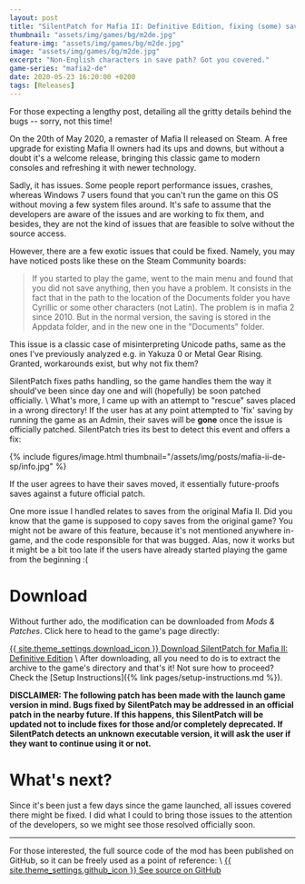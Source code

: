 ```yaml
---
layout: post
title: "SilentPatch for Mafia II: Definitive Edition, fixing (some) saving issues"
thumbnail: "assets/img/games/bg/m2de.jpg"
feature-img: "assets/img/games/bg/m2de.jpg"
image: "assets/img/games/bg/m2de.jpg"
excerpt: "Non-English characters in save path? Got you covered."
game-series: "mafia2-de"
date: 2020-05-23 16:20:00 +0200
tags: [Releases]
---
```


For those expecting a lengthy post, detailing all the gritty details behind the bugs -- sorry, not this time!

On the 20th of May 2020, a remaster of Mafia II released on Steam. A free upgrade for existing Mafia II owners had its ups and downs,
but without a doubt it's a welcome release, bringing this classic game to modern consoles and refreshing it with newer technology.

Sadly, it has issues. Some people report performance issues, crashes, whereas Windows 7 users found that you can't run the game on this OS
without moving a few system files around. It's safe to assume that the developers are aware of the issues and are working to fix them,
and besides, they are not the kind of issues that are feasible to solve without the source access.

However, there are a few exotic issues that could be fixed. Namely, you may have noticed posts like these on the Steam Community boards:
> If you started to play the game, went to the main menu and found that you did not save anything, then you have a problem.
> It consists in the fact that in the path to the location of the Documents folder you have Cyrillic or some other characters (not Latin).
> The problem is in mafia 2 since 2010. But in the normal version, the saving is stored in the Appdata folder, and in the new one in the "Documents" folder.

This issue is a classic case of misinterpreting Unicode paths, same as the ones I've previously analyzed e.g. in Yakuza 0 or Metal Gear Rising.
Granted, workarounds exist, but why not fix them?

SilentPatch fixes paths handling, so the game handles them the way it should've been since day one and will (hopefully) be soon patched officially. \\
What's more, I came up with an attempt to "rescue" saves placed in a wrong directory! If the user has at any point attempted to 'fix' saving
by running the game as an Admin, their saves will be **gone** once the issue is officially patched. SilentPatch tries its best to detect this
event and offers a fix:

{% include figures/image.html thumbnail="/assets/img/posts/mafia-ii-de-sp/info.jpg" %}

If the user agrees to have their saves moved, it essentially future-proofs saves against a future official patch.

One more issue I handled relates to saves from the original Mafia II. Did you know that the game is supposed to copy saves from the original game?
You might not be aware of this feature, because it's not mentioned anywhere in-game, and the code responsible for that was bugged.
Alas, now it works but it might be a bit too late if the users have already started playing the game from the beginning :(

# Download

Without further ado, the modification can be downloaded from *Mods & Patches*. Click here to head to the game's page directly:

<a href="{% link _games/mafia2-de.md %}#silentpatch" class="button" role="button" target="_blank">{{ site.theme_settings.download_icon }} Download SilentPatch for Mafia II: Definitive Edition</a> \\
After downloading, all you need to do is to extract the archive to the game's directory and that's it! Not sure how to proceed? Check the [Setup Instructions]({% link pages/setup-instructions.md %}).

**DISCLAIMER: The following patch has been made with the launch game version in mind.
Bugs fixed by SilentPatch may be addressed in an official patch in the nearby future. If this happens, this SilentPatch
will be updated not to include fixes for those and/or completely deprecated. If SilentPatch detects an unknown executable version,
it will ask the user if they want to continue using it or not.**

# What's next?

Since it's been just a few days since the game launched, all issues covered there might be fixed. I did what I could to bring those issues to the attention of the developers,
so we might see those resolved officially soon.

***

For those interested, the full source code of the mod has been published on GitHub, so it can be freely used as a point of reference: \\
<a href="https://github.com/CookiePLMonster/SilentPatchM2DE" class="button github" role="button" target="_blank">{{ site.theme_settings.github_icon }} See source on GitHub</a>